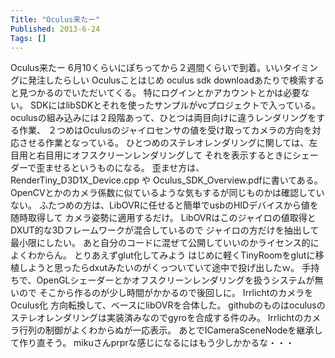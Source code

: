 ```yaml
---
Title: "Oculus来たー"
Published: 2013-6-24
Tags: []
---
```


Oculus来たー
6月10くらいにぽちってから２週間くらいで到着。いいタイミングに発注したらしい
Oculusことはじめ
oculus sdk downloadあたりで検索すると見つかるのでいただいてくる。
特にログインとかアカウントとかは必要ない。
SDKにはlibSDKとそれを使ったサンプルがvcプロジェクトで入っている。
oculusの組み込みには２段階あって、ひとつは両目向けに違うレンダリングをする作業、
２つめはOculusのジャイロセンサの値を受け取ってカメラの方向を対応させる作業となっている。
ひとつめのステレオレンダリングに関しては、左目用と右目用にオフスクリーンレンダリングして
それを表示するときにシェーダーで歪ませるというものになる。 歪ませ方は、
RenderTiny_D3D1X_Device.cpp や Oculus_SDK_Overview.pdfに書いてある。
OpenCVとかのカメラ係数に似ているような気もするが同じものかは確認していない。
ふたつめの方は、LibOVRに任せると簡単でusbのHIDデバイスから値を随時取得して
カメラ姿勢に適用するだけ。
LibOVRはこのジャイロの値取得とDXUT的な3Dフレームワークが混合しているので
ジャイロの方だけを抽出して最小限にしたい。
あと自分のコードに混ぜて公開していいのかライセンス的によくわからん。
とりあえずglut化してみよう
はじめに軽くTinyRoomをglutに移植しようと思ったらdxutみたいのがくっついていて途中で投げ出したｗ。
手持ちで、OpenGLシェーダーとかオフスクリーンレンダリングを扱うシステムが無いので
そこから作るのが少し時間がかかるので後回しに。
IrrlichtのカメラをOculus化
方向転換して、ベースにlibOVRを合体した。
githubのものはoculusのステレオレンダリングは実装済みなのでgyroを合成する件のみ。
Irrlichtのカメラ行列の制御がよくわからぬが一応表示。
あとでICameraSceneNodeを継承して作り直そう。
mikuさんprprな感じになるにはもう少しかかるな・・・
